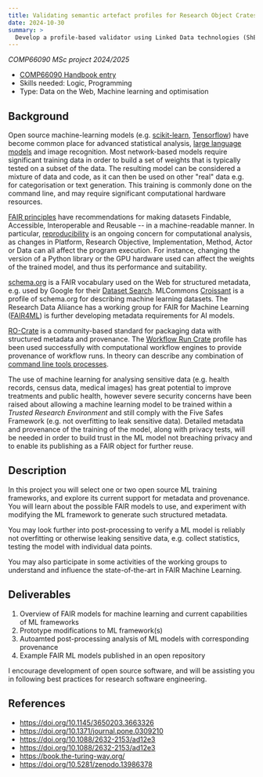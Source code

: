 ```yaml
---
title: Validating semantic artefact profiles for Research Object Crates
date: 2024-10-30
summary: > 
  Develop a profile-based validator using Linked Data technologies (ShEx, SHACL)
---
```


_COMP66090 MSc project 2024/2025_

* [COMP66090 Handbook entry](https://studentnet.cs.manchester.ac.uk/pgt/2023/COMP66090/project/projectbookdetails.php?projectid=56802)
* Skills needed: Logic, Programming
* Type: Data on the Web, Machine learning and optimisation

## Background

Open source machine-learning models (e.g. [scikit-learn](https://scikit-learn.org/), [Tensorflow](https://www.tensorflow.org/)) have become common place for advanced statistical analysis, [large language models](https://github.com/eugeneyan/open-llms) and image recognition. Most network-based models require significant training data in order to build a set of weights that is typically tested on a subset of the data. The resulting model can be considered a mixture of data and code, as it can then be used on other "real" data e.g. for categorisation or text generation. This training is commonly done on the command line, and may require significant computational hardware resources.

[FAIR principles](https://book.the-turing-way.org/reproducible-research/rdm/rdm-fair.html) have recommendations for making datasets Findable, Accessible, Interoperable and Reusable -- in a machine-readable manner. In particular, [reproducibility](https://book.the-turing-way.org/reproducible-research/renv) is an ongoing concern for computational analysis, as changes in Platform, Research Objective, Implementation, Method, Actor or Data can all affect the program execution. For instance, changing the version of a Python library or the GPU hardware used can affect the weights of the trained model, and thus its performance and suitability.

[schema.org](https://schema.org/) is a FAIR vocabulary used on the Web for structured metadata, e.g. used by Google for their [Dataset Search](https://datasetsearch.research.google.com/). MLCommons [Croissant](https://mlcommons.org/working-groups/data/croissant/) is a profile of schema.org for describing machine learning datasets. The Research Data Aliiance has a working group for FAIR for Machine Learning ([FAIR4ML](https://archive.rd-alliance.org/groups/fair-machine-learning-fair4ml-ig)) is further developing metadata requirements for AI models.

[RO-Crate](https://www.researchobject.org/ro-crate/) is a community-based standard for packaging data with structured metadata and provenance. The [Workflow Run Crate](https://www.researchobject.org/workflow-run-crate/) profile has been used successfully with computational workflow engines to provide provenance of workflow runs. In theory can describe any combination of [command line tools processes](https://www.researchobject.org/workflow-run-crate/profiles/process_run_crate/).

The use of machine learning for analysing sensitive data (e.g. health records, census data, medical images) has great potential to improve treatments and public health, however severe security concerns have been raised about allowing a machine learning model to be trained within a *Trusted Research Environment* and still comply with the Five Safes Framework (e.g. not overfitting to leak sensitive data)*.* Detailed metadata and provenance of the training of the model, along with privacy tests, will be needed in order to build trust in the ML model not breaching privacy and to enable its publishing as a FAIR object for further reuse.

## Description

In this project you will select one or two open source ML training frameworks, and explore its current support for metadata and provenance. You will learn about the possible FAIR models to use, and experiment with modifying the ML framework to generate such structured metadata.

You may look further into post-processing to verify a ML model is reliably not overfitting or otherwise leaking sensitive data, e.g. collect statistics, testing the model with individual data points.

You may also participate in some activities of the working groups to understand and influence the state-of-the-art in FAIR Machine Learning.

## Deliverables

1. Overview of FAIR models for machine learning and current capabilities of ML frameworks  
2. Prototype modifications to ML framework(s)  
3. Autoamted post-processing analysis of ML models with corresponding provenance  
4. Example FAIR ML models published in an open repository

I encourage development of open source software, and will be assisting you in following best practices for research software engineering.

## References

* <https://doi.org/10.1145/3650203.3663326>
* <https://doi.org/10.1371/journal.pone.0309210>
* <https://doi.org/10.1088/2632-2153/ad12e3>
* <https://doi.org/10.1088/2632-2153/ad12e3>
* <https://book.the-turing-way.org/>
* <https://doi.org/10.5281/zenodo.13986378>
